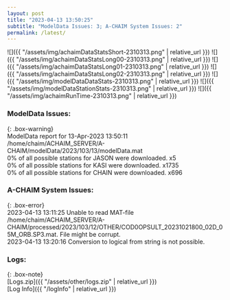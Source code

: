 ```yaml
---
layout: post
title: "2023-04-13 13:50:25"
subtitle: "ModelData Issues: 3; A-CHAIM System Issues: 2"
permalink: /latest/
---
```


![]({{ "/assets/img/achaimDataStatsShort-2310313.png" | relative_url }})
![]({{ "/assets/img/achaimDataStatsLong00-2310313.png" | relative_url }})
![]({{ "/assets/img/achaimDataStatsLong01-2310313.png" | relative_url }})
![]({{ "/assets/img/achaimDataStatsLong02-2310313.png" | relative_url }})
![]({{ "/assets/img/modelDataDataStats-2310313.png" | relative_url }})
![]({{ "/assets/img/modelDataStationStats-2310313.png" | relative_url }})
![]({{ "/assets/img/achaimRunTime-2310313.png" | relative_url }})


### ModelData Issues:  
  
{: .box-warning}  
 ModelData report for 13-Apr-2023 13:50:11   
 /home/chaim/ACHAIM_SERVER/A-CHAIM/modelData/2023/103/13/modelData.mat   
 0% of all possible stations for JASON were downloaded. x5   
 0% of all possible stations for KASI were downloaded. x1735   
 0% of all possible stations for CHAIN were downloaded. x696   
  
### A-CHAIM System Issues:  
  
{: .box-error}  
2023-04-13 13:11:25 Unable to read MAT-file /home/chaim/ACHAIM_SERVER/A-CHAIM/processed/2023/103/12/OTHER/COD0OPSULT_20231021800_02D_05M_ORB.SP3.mat. File might be corrupt.  
2023-04-13 13:20:16 Conversion to logical from string is not possible.  

### Logs:  
  
{: .box-note}  
[Logs.zip]({{ "/assets/other/logs.zip" | relative_url }})  
[Log Info]({{ "/logInfo" | relative_url }})  
